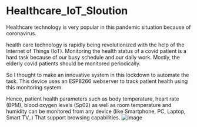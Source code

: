 # Healthcare_IoT_Sloution

Healthcare technology is very popular in this pandemic situation because of coronavirus.

health care technology is rapidly being revolutionized with the help of the Internet of Things (IoT). Monitoring the health status of a covid patient is a hard task because of our busy schedule and our daily work. Mostly, the elderly covid patients should be monitored periodically.

 So I thought to make an innovative system in this lockdown to automate the task. This device uses an ESP8266 webserver to track patient health using this monitoring system.

 Hence, patient health parameters such as body temperature, heart rate (BPM), blood oxygen levels (Sp02) as well as room temperature and humidity can be monitored from any device (like Smartphone, PC, Laptop, Smart TV,.) That support browsing capabilities.
![image](https://user-images.githubusercontent.com/88598627/221061407-09630884-2dd0-4756-975f-e183d92d4529.png)
